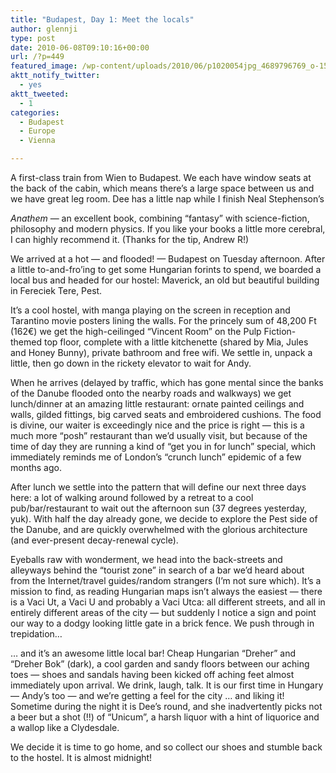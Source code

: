 ```yaml
---
title: "Budapest, Day 1: Meet the locals"
author: glennji
type: post
date: 2010-06-08T09:10:16+00:00
url: /?p=449
featured_image: /wp-content/uploads/2010/06/p1020054jpg_4689796769_o-1568x1176.jpg
aktt_notify_twitter:
  - yes
aktt_tweeted:
  - 1
categories:
  - Budapest
  - Europe
  - Vienna

---
```

<!-- p, li { white-space: pre-wrap; } -->A first-class train from Wien to Budapest. We each have window seats at the back of the cabin, which means there&#8217;s a large space between us and we have great leg room. Dee has a little nap while I finish Neal Stephenson&#8217;s 

_Anathem_ &#8212; an excellent book, combining &#8220;fantasy&#8221; with science-fiction, philosophy and modern physics. If you like your books a little more cerebral, I can highly recommend it. (Thanks for the tip, Andrew R!)
  
We arrived at a hot &#8212; and flooded! &#8212; Budapest on Tuesday afternoon. After a little to-and-fro&#8217;ing to get some Hungarian forints to spend, we boarded a local bus and headed for our hostel: Maverick, an old but beautiful building in Fereciek Tere, Pest.
  
It&#8217;s a cool hostel, with manga playing on the screen in reception and Tarantino movie posters lining the walls. For the princely sum of 48,200 Ft (162€) we get the high-ceilinged &#8220;Vincent Room&#8221; on the Pulp Fiction-themed top floor, complete with a little kitchenette (shared by Mia, Jules and Honey Bunny), private bathroom and free wifi. We settle in, unpack a little, then go down in the rickety elevator to wait for Andy.
  
When he arrives (delayed by traffic, which has gone mental since the banks of the Danube flooded onto the nearby roads and walkways) we get lunch/dinner at an amazing little restaurant: ornate painted ceilings and walls, gilded fittings, big carved seats and embroidered cushions. The food is divine, our waiter is exceedingly nice and the price is right &#8212; this is a much more &#8220;posh&#8221; restaurant than we&#8217;d usually visit, but because of the time of day they are running a kind of &#8220;get you in for lunch&#8221; special, which immediately reminds me of London&#8217;s &#8220;crunch lunch&#8221; epidemic of a few months ago.
  
After lunch we settle into the pattern that will define our next three days here: a lot of walking around followed by a retreat to a cool pub/bar/restaurant to wait out the afternoon sun (37 degrees yesterday, yuk). With half the day already gone, we decide to explore the Pest side of the Danube, and are quickly overwhelmed with the glorious architecture (and ever-present decay-renewal cycle).
  
Eyeballs raw with wonderment, we head into the back-streets and alleyways behind the &#8220;tourist zone&#8221; in search of a bar we&#8217;d heard about from the Internet/travel guides/random strangers (I&#8217;m not sure which). It&#8217;s a mission to find, as reading Hungarian maps isn&#8217;t always the easiest &#8212; there is a Vaci Ut, a Vaci U and probably a Vaci Utca: all different streets, and all in entirely different areas of the city &#8212; but suddenly I notice a sign and point our way to a dodgy looking little gate in a brick fence. We push through in trepidation&#8230;
  
&#8230; and it&#8217;s an awesome little local bar! Cheap Hungarian &#8220;Dreher&#8221; and &#8220;Dreher Bok&#8221; (dark), a cool garden and sandy floors between our aching toes &#8212; shoes and sandals having been kicked off aching feet almost immediately upon arrival. We drink, laugh, talk. It is our first time in Hungary &#8212; Andy&#8217;s too &#8212; and we&#8217;re getting a feel for the city &#8230; and liking it! Sometime during the night it is Dee&#8217;s round, and she inadvertently picks not a beer but a shot (!!) of &#8220;Unicum&#8221;, a harsh liquor with a hint of liquorice and a wallop like a Clydesdale.
  
We decide it is time to go home, and so collect our shoes and stumble back to the hostel. It is almost midnight!<!--EndFragment-->
